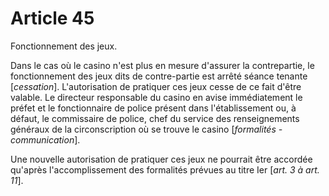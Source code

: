 # Article 45

Fonctionnement des jeux.

Dans le cas où le casino n'est plus en mesure d'assurer la contrepartie, le fonctionnement des jeux dits de contre-partie est arrêté séance tenante [*cessation*]. L'autorisation de pratiquer ces jeux cesse de ce fait d'être valable. Le directeur responsable du casino en avise immédiatement le préfet et le fonctionnaire de police présent dans l'établissement ou, à défaut, le commissaire de police, chef du service des renseignements généraux de la circonscription où se trouve le casino [*formalités - communication*].

Une nouvelle autorisation de pratiquer ces jeux ne pourrait être accordée qu'après l'accomplissement des formalités prévues au titre Ier [*art. 3 à art. 11*].

